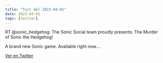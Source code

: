 ```yaml
---
title: "Tuit del 2023-04-01"
date: 2023-04-01
tags: [twitter]
---
```


RT @sonic_hedgehog: The Sonic Social team proudly presents: The Murder of Sonic the Hedgehog!



A brand new Sonic game. Available right now.…



[Ver en Twitter](https://twitter.com/i/web/status/1642093931629273090)
